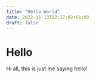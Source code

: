 ```yaml
---
title: "Hello World"
date: 2022-11-13T22:17:02+01:00
draft: false
---
```


# Hello
Hi all, this is just me saying hello!